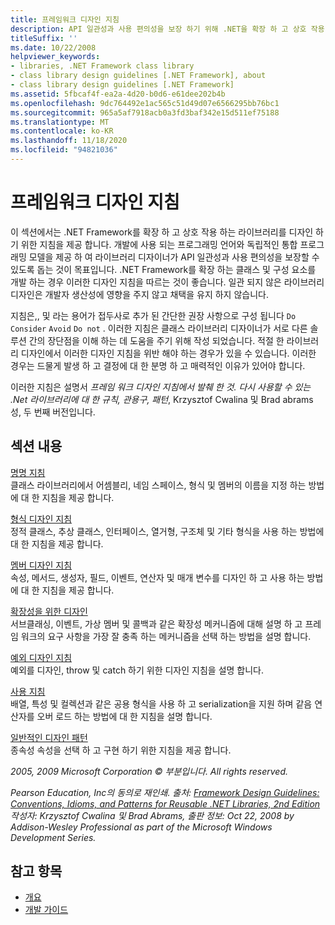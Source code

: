 ```yaml
---
title: 프레임워크 디자인 지침
description: API 일관성과 사용 편의성을 보장 하기 위해 .NET을 확장 하 고 상호 작용 하는 라이브러리를 디자인 하기 위한 프레임 워크 디자인 지침을 참조 하세요.
titleSuffix: ''
ms.date: 10/22/2008
helpviewer_keywords:
- libraries, .NET Framework class library
- class library design guidelines [.NET Framework], about
- class library design guidelines [.NET Framework]
ms.assetid: 5fbcaf4f-ea2a-4d20-b0d6-e61dee202b4b
ms.openlocfilehash: 9dc764492e1ac565c51d49d07e6566295bb76bc1
ms.sourcegitcommit: 965a5af7918acb0a3fd3baf342e15d511ef75188
ms.translationtype: MT
ms.contentlocale: ko-KR
ms.lasthandoff: 11/18/2020
ms.locfileid: "94821036"
---
```

# <a name="framework-design-guidelines"></a>프레임워크 디자인 지침
이 섹션에서는 .NET Framework를 확장 하 고 상호 작용 하는 라이브러리를 디자인 하기 위한 지침을 제공 합니다. 개발에 사용 되는 프로그래밍 언어와 독립적인 통합 프로그래밍 모델을 제공 하 여 라이브러리 디자이너가 API 일관성과 사용 편의성을 보장할 수 있도록 돕는 것이 목표입니다. .NET Framework를 확장 하는 클래스 및 구성 요소를 개발 하는 경우 이러한 디자인 지침을 따르는 것이 좋습니다. 일관 되지 않은 라이브러리 디자인은 개발자 생산성에 영향을 주지 않고 채택을 유지 하지 않습니다.  
  
 지침은,, 및 라는 용어가 접두사로 추가 된 간단한 권장 사항으로 구성 됩니다 `Do` `Consider` `Avoid` `Do not` . 이러한 지침은 클래스 라이브러리 디자이너가 서로 다른 솔루션 간의 장단점을 이해 하는 데 도움을 주기 위해 작성 되었습니다. 적절 한 라이브러리 디자인에서 이러한 디자인 지침을 위반 해야 하는 경우가 있을 수 있습니다. 이러한 경우는 드물게 발생 하 고 결정에 대 한 분명 하 고 매력적인 이유가 있어야 합니다.  
  
 이러한 지침은 설명서 *프레임 워크 디자인 지침에서 발췌 한 것. 다시 사용할 수 있는 .Net 라이브러리에 대 한 규칙, 관용구, 패턴*, Krzysztof Cwalina 및 Brad abrams 성, 두 번째 버전입니다.  
  
## <a name="in-this-section"></a>섹션 내용  
 [명명 지침](naming-guidelines.md)  
 클래스 라이브러리에서 어셈블리, 네임 스페이스, 형식 및 멤버의 이름을 지정 하는 방법에 대 한 지침을 제공 합니다.  
  
 [형식 디자인 지침](type.md)  
 정적 클래스, 추상 클래스, 인터페이스, 열거형, 구조체 및 기타 형식을 사용 하는 방법에 대 한 지침을 제공 합니다.  
  
 [멤버 디자인 지침](member.md)  
 속성, 메서드, 생성자, 필드, 이벤트, 연산자 및 매개 변수를 디자인 하 고 사용 하는 방법에 대 한 지침을 제공 합니다.  
  
 [확장성을 위한 디자인](designing-for-extensibility.md)  
 서브클래싱, 이벤트, 가상 멤버 및 콜백과 같은 확장성 메커니즘에 대해 설명 하 고 프레임 워크의 요구 사항을 가장 잘 충족 하는 메커니즘을 선택 하는 방법을 설명 합니다.  
  
 [예외 디자인 지침](exceptions.md)  
 예외를 디자인, throw 및 catch 하기 위한 디자인 지침을 설명 합니다.  
  
 [사용 지침](usage-guidelines.md)  
 배열, 특성 및 컬렉션과 같은 공용 형식을 사용 하 고 serialization을 지원 하며 같음 연산자를 오버 로드 하는 방법에 대 한 지침을 설명 합니다.  
  
 [일반적인 디자인 패턴](common-design-patterns.md)  
 종속성 속성을 선택 하 고 구현 하기 위한 지침을 제공 합니다.  
  
 *2005, 2009 Microsoft Corporation © 부분입니다. All rights reserved.*  
  
 *Pearson Education, Inc의 동의로 재인쇄. 출처: [Framework Design Guidelines: Conventions, Idioms, and Patterns for Reusable .NET Libraries, 2nd Edition](https://www.informit.com/store/framework-design-guidelines-conventions-idioms-and-9780321545619) 작성자: Krzysztof Cwalina 및 Brad Abrams, 출판 정보: Oct 22, 2008 by Addison-Wesley Professional as part of the Microsoft Windows Development Series.*  
  
## <a name="see-also"></a>참고 항목

- [개요](../../framework/get-started/overview.md)
- [개발 가이드](../../framework/development-guide.md)
